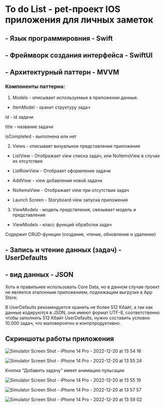 # To do List - pet-проект IOS приложения для личных заметок

## - Язык программировния - Swift

## - Фреймворк создания интерфейса - SwiftUI

## - Архитектурный паттерн - MVVM

### Компоненты паттерна:

1. Models - описывает используемые в приложении данные.

- ItemModel - хранит структуру задач

id - id задачи

title - название задачи

isCompleted - выполнена или нет

2. Views - описывает визуальное представление приложения

- ListView - Отображает view списка задач, или NoItemsView в случае их отсутствия

- ListRowView - Отобраает оформление задачи

- AddView - view добавления новой задачи

- NoItemsView - Отображает view при отсутствии задач

- Launch Screen - Storyboard view запуска приложения

3. ViewModels - модель предствления, связывает модель и представление

- ViewModels - класс функций обработки задач

Содержит CRUD-функции (создание, чтение, обновление и удаление)

## - Запись и чтение данных (задач) - UserDefaults

## - вид данных - JSON

Хоть и правильнее использовать Core Data, но в данном случае проект не является эталонным приложением, подлежащим выгрузке в App Store;

В UserDefaults рекомендуется хранить не более 512 Кбайт, а так как данные кодируются в JSON, они имеют формат UTF-8, соответственно чтобы заполнить 512 Кбайт UserDefaults, нужно составить условно 10.000 задач, что маловероятно и контрпродуктивно.

## Скриншоты работы приложения

![Simulator Screen Shot - iPhone 14 Pro - 2022-12-20 at 13 54 16](https://user-images.githubusercontent.com/111576120/208651657-30f2996a-cd76-40a1-8eec-bfcf20ecf3f7.png)

![Simulator Screen Shot - iPhone 14 Pro - 2022-12-20 at 13 55 24](https://user-images.githubusercontent.com/111576120/208651708-8cf2dc20-102c-4503-be92-0162ab8e4df9.png)

Кнопка "Добавить задачу" имеет анимацию пульсации

![Simulator Screen Shot - iPhone 14 Pro - 2022-12-20 at 13 55 19](https://user-images.githubusercontent.com/111576120/208651810-4691fdca-0c67-4d8b-88d6-c4a1e7563e6e.png)

![Simulator Screen Shot - iPhone 14 Pro - 2022-12-20 at 13 57 57](https://user-images.githubusercontent.com/111576120/208651858-f5c54a80-a37e-4ec2-9157-977b82753bf3.png)

![Simulator Screen Shot - iPhone 14 Pro - 2022-12-20 at 13 59 02](https://user-images.githubusercontent.com/111576120/208651890-314983ee-1198-4ac0-833e-01e836c43f1e.png)


